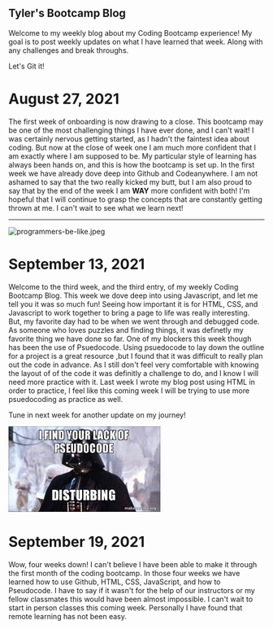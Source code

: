 ## Tyler's Bootcamp Blog

Welcome to my weekly blog about my Coding Bootcamp experience!
My goal is to post weekly updates on what I have learned that week. Along with any challenges and break throughs.

Let's Git it!

# August 27, 2021
The first week of onboarding is now drawing to a close. This bootcamp may be one of the most challenging things I have ever done, and I can't wait! I was certainly nervous getting started, as I hadn't the faintest idea about coding. But now at the close of week one I am much more confident that I am exactly where I am supposed to be. My particular style of learning has always been hands on, and this is how the bootcamp is set up. In the first week we have already dove deep into Github and Codeanywhere. I am not ashamed to say that the two really kicked my butt, but I am also proud to say that by the end of the week I am **WAY** more confident with both!  I'm hopeful that I will continue to grasp the concepts that are constantly getting thrown at me. I can't wait to see what we learn next!
<hr/>

![programmers-be-like.jpeg](https://i.pinimg.com/originals/5b/5b/b9/5b5bb9e3baf8769d686b0f4143156c78.png)

# September 13, 2021
Welcome to the third week, and the third entry, of my weekly Coding Bootcamp Blog. This week we dove deep into using Javascript, and let me tell you it was so much fun! Seeing how important it is for HTML, CSS, and Javascript to work together to bring a page to life was really interesting. But, my favorite day had to be when we went through and debugged code. As someone who loves puzzles and finding things, it was definetly my favorite thing we have done so far. One of my blockers this week though has been the use of Psuedocode. Using psuedocode to lay down the outline for a project is a great resource ,but I found that it was difficult to really plan out the code in advance. As I still don't feel very comfortable with knowing the layout of of the code it was definitly a challenge to do, and I know I will need more practice with it. Last week I wrote my blog post using HTML in order to practice, I feel like this coming week I will be trying to use more psuedocoding as practice as well.

Tune in next week for another update on my journey!

![I find your lack of Psuedocode Disturbing](img/download.jpeg)

# September 19, 2021

Wow, four weeks down! I can't believe I have been able to make it through the first month of the coding bootcamp. In those four weeks we have learned how to use Github, HTML, CSS, JavaScript, and how to Pseudocode. I have to say if it wasn't for the help of our instructors or my fellow classmates this would have been almost impossible. I can't wait to start in person classes this coming week. Personally I have found that remote learning has not been easy. 